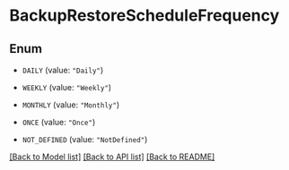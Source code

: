# BackupRestoreScheduleFrequency

## Enum


* `DAILY` (value: `"Daily"`)

* `WEEKLY` (value: `"Weekly"`)

* `MONTHLY` (value: `"Monthly"`)

* `ONCE` (value: `"Once"`)

* `NOT_DEFINED` (value: `"NotDefined"`)


[[Back to Model list]](../README.md#documentation-for-models) [[Back to API list]](../README.md#documentation-for-api-endpoints) [[Back to README]](../README.md)


